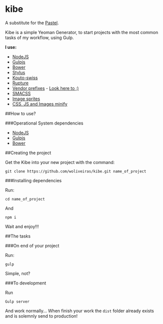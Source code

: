 # kibe

A substitute for the [Pastel](https://github.com/woliveiras/pastel).

Kibe is a simple Yeoman Generator, to start projects with the most common tasks of my workflow, using Gulp.

**I use:**

- [NodeJS](http://nodejs.org/)
- [Gulpjs](http://gulpjs.com/)
- [Bower](http://bower.io/)
- [Stylus](https://learnboost.github.io/stylus/)
- [Kouto-swiss](http://kouto-swiss.io/)
- [Rupture](http://jenius.github.io/rupture/)
- [Vendor prefixes](https://developer.mozilla.org/en-US/docs/Glossary/Vendor_Prefix) - [Look here to ;)](http://shouldiprefix.com/)
- [SMACSS](https://smacss.com/)
- [Image sprites](https://css-tricks.com/css-sprites/)
- [CSS, JS and Images minify](https://developers.google.com/speed/docs/insights/MinifyResources)

##How to use?

###Operational System dependencies

- [NodeJS](http://nodejs.org/)
- [Gulpjs](http://gulpjs.com/)
- [Bower](http://bower.io/)

##Creating the project

Get the Kibe into your new project with the command:

```
git clone https://github.com/woliveiras/kibe.git name_of_project
```

###Installing dependencies

Run:

```
cd name_of_project
```

And

```
npm i
```

Wait and enjoy!!!

##The tasks

###On end of your project

Run:

```
gulp
```

Simple, not?

###To development

Run

```
Gulp server
```

And work normally... When finish your work the `dist` folder already exists and is solemnly send to production!
